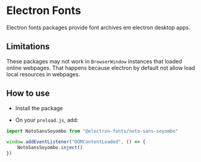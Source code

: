 # Electron Fonts

Electron fonts packages provide font archives em electron desktop apps.

## Limitations

These packages may not work in `BrowserWindow` instances that loaded online webpages. That happens because electron by default not allow load local resources in webpages.

## How to use

* Install the package

* On your `preload.js`, add:

```ts
import NotoSansSoyombo from "@electron-fonts/noto-sans-soyombo"

window.addEventListener("DOMContentLoaded", () => {
    NotoSansSoyombo.inject()
})
```